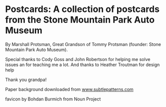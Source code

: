 # Postcards: A collection of postcards from the Stone Mountain Park Auto Museum

By Marshall Protsman, Great Grandson of Tommy Protsman (founder: Stone Mountain Park Auto Museum).

Special thanks to Cody Goss and John Robertson for helping me solve issues an for teaching me a lot. And thanks to Heather Troutman for design help

Thank you grandpa!

Paper background downloaded from www.subtlepatterns.com

favicon by Bohdan Burmich from Noun Project
